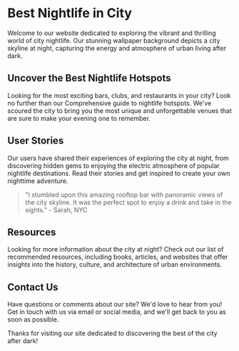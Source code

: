 <!--font:Montserrat-->

# Best Nightlife in City

Welcome to our website dedicated to exploring the vibrant and thrilling world of city nightlife. Our stunning wallpaper background depicts a city skyline at night, capturing the energy and atmosphere of urban living after dark.

## Uncover the Best Nightlife Hotspots

Looking for the most exciting bars, clubs, and restaurants in your city? Look no further than our Com<wbr>pre<wbr>hen<wbr>sive guide to nightlife hotspots. We've scoured the city to bring you the most unique and unforgettable venues that are sure to make your evening one to remember.

## User Stories

Our users have shared their experiences of exploring the city at night, from discovering hidden gems to enjoying the electric atmosphere of popular nightlife destinations. Read their stories and get inspired to create your own nighttime adventure.

> "I stumbled upon this amazing rooftop bar with panoramic views of the city skyline. It was the perfect spot to enjoy a drink and take in the sights." - Sarah, NYC

## Resources

Looking for more information about the city at night? Check out our list of recommended resources, including books, articles, and websites that offer insights into the history, culture, and architecture of urban environments.

## Contact Us

Have questions or comments about our site? We'd love to hear from you! Get in touch with us via email or social media, and we'll get back to you as soon as possible.

Thanks for visiting our site dedicated to discovering the best of the city after dark!

<!--

Write me content for website with wallpaper which alt text is:

"A city skyline at night"

The name/title of the page should not be 1:1 copy of the alt text but rather a real content of the website which is using this wallpaper.

- Use markdown format
- Start with heading
- Heading should be short and concise
- The content should look like a real website
- The website should not be about the wallpaper, wallpaper is just a related background
- Heading should be contain work "wallpaper" or "background"
- Include real sections like references, contact, user stories, etc. use things relevant to the page purpose.
- Feel free to use structure like headings, bullets, numbering, blockquotes, paragraphs, horizontal lines, etc.
- You can use formatting like bold or _italic_
- You can include UTF-8 emojis
- Links should be only #hash anchors (and you can refer to the document itself)
- Do not include images


---


# Nighttime in the City: Exploring the Urban Landscape

Welcome to our website dedicated to exploring the vibrant and bustling world of city life at night. Our site features a stunning wallpaper background depicting a city skyline at night, which perfectly captures the energy and excitement of urban living.

## Discover the Best Nightlife Hotspots

Looking for the best bars, clubs, and restaurants in your city? Look no further than our Com<wbr>pre<wbr>hen<wbr>sive guide to nightlife hotspots. We've scoured the city to bring you the most exciting and unique venues that are sure to make your evening unforgettable.

## User Stories

Our users have shared their experiences of exploring the city at night, from discovering hidden gems to enjoying the electric atmosphere of popular nightlife destinations. Read their stories and get inspired to create your own nighttime adventure.

> "I stumbled upon this amazing rooftop bar with panoramic views of the city skyline. It was the perfect spot to enjoy a drink and take in the sights." - Sarah, NYC

## References

Looking for more information about the city at night? Check out our list of recommended resources, including books, articles, and websites that offer insights into the history, culture, and architecture of urban environments.

## Contact Us

Have questions or comments about our site? We'd love to hear from you! Get in touch with us via email or social media, and we'll get back to you as soon as possible.

Thanks for visiting Nighttime in the City, where the fun never stops!


---


Heading is too long, rewrite whole content.


---


# Nighttime in the City: Discovering Urban Life After Dark

Welcome to our website dedicated to exploring the vibrant and exciting world of city life at night. Our site features a stunning wallpaper background depicting a city skyline at night, which perfectly captures the energy and atmosphere of urban living after dark.

## Uncover the Best Nightlife Hotspots

Looking for the most thrilling bars, clubs, and restaurants in your city? Look no further than our Com<wbr>pre<wbr>hen<wbr>sive guide to nightlife hotspots. We've scoured the city to bring you the most unique and unforgettable venues that are sure to make your evening one to remember.

## User Stories

Our users have shared their experiences of exploring the city at night, from discovering hidden gems to enjoying the electric atmosphere of popular nightlife destinations. Read their stories and get inspired to create your own nighttime adventure.

> "I stumbled upon this amazing rooftop bar with panoramic views of the city skyline. It was the perfect spot to enjoy a drink and take in the sights." - Sarah, NYC

## Resources

Looking for more information about the city at night? Check out our list of recommended resources, including books, articles, and websites that offer insights into the history, culture, and architecture of urban environments.

## Contact Us

Have questions or comments about our site? We'd love to hear from you! Get in touch with us via email or social media, and we'll get back to you as soon as possible.

Thanks for visiting Nighttime in the City, where the fun never stops!


---


Heading is too long, rewrite whole content.


---


# Discover the Excitement of Nightlife in the City

Welcome to our website dedicated to exploring the vibrant and thrilling world of city nightlife. Our site features a stunning wallpaper background depicting a city skyline at night, which perfectly captures the energy and atmosphere of urban living after dark.

## Uncover the Best Nightlife Hotspots

Looking for the most exciting bars, clubs, and restaurants in your city? Look no further than our Com<wbr>pre<wbr>hen<wbr>sive guide to nightlife hotspots. We've scoured the city to bring you the most unique and unforgettable venues that are sure to make your evening one to remember.

## User Stories

Our users have shared their experiences of exploring the city at night, from discovering hidden gems to enjoying the electric atmosphere of popular nightlife destinations. Read their stories and get inspired to create your own nighttime adventure.

> "I stumbled upon this amazing rooftop bar with panoramic views of the city skyline. It was the perfect spot to enjoy a drink and take in the sights." - Sarah, NYC

## Resources

Looking for more information about the city at night? Check out our list of recommended resources, including books, articles, and websites that offer insights into the history, culture, and architecture of urban environments.

## Contact Us

Have questions or comments about our site? We'd love to hear from you! Get in touch with us via email or social media, and we'll get back to you as soon as possible.

Thanks for visiting our site dedicated to discovering the excitement of nightlife in the city!


---


Heading is too long, rewrite whole content.


---


# Nightlife Adventures: Discovering the Best of the City After Dark

Welcome to our website dedicated to exploring the vibrant and thrilling world of city nightlife. Our stunning wallpaper background depicts a city skyline at night, capturing the energy and atmosphere of urban living after dark.

## Uncover the Best Nightlife Hotspots

Looking for the most exciting bars, clubs, and restaurants in your city? Look no further than our Com<wbr>pre<wbr>hen<wbr>sive guide to nightlife hotspots. We've scoured the city to bring you the most unique and unforgettable venues that are sure to make your evening one to remember.

## User Stories

Our users have shared their experiences of exploring the city at night, from discovering hidden gems to enjoying the electric atmosphere of popular nightlife destinations. Read their stories and get inspired to create your own nighttime adventure.

> "I stumbled upon this amazing rooftop bar with panoramic views of the city skyline. It was the perfect spot to enjoy a drink and take in the sights." - Sarah, NYC

## Resources

Looking for more information about the city at night? Check out our list of recommended resources, including books, articles, and websites that offer insights into the history, culture, and architecture of urban environments.

## Contact Us

Have questions or comments about our site? We'd love to hear from you! Get in touch with us via email or social media, and we'll get back to you as soon as possible.

Thanks for visiting our site dedicated to discovering the best of the city after dark!


---


Write me a Google font which is best fitting for the website.

Pick from the list:
- Alegreya
- Lato
- Great Vibes
- Playfair Display
- Lobster
- Open Sans
- Raleway
- Orbitron
- Poppins
- Barlow Condensed
- Inter
- Futura
- Roboto
- Dancing Script
- IBM Plex Sans
- Montserrat
- Exo 2


Write just the font name nothing else.


---


Montserrat

-->
